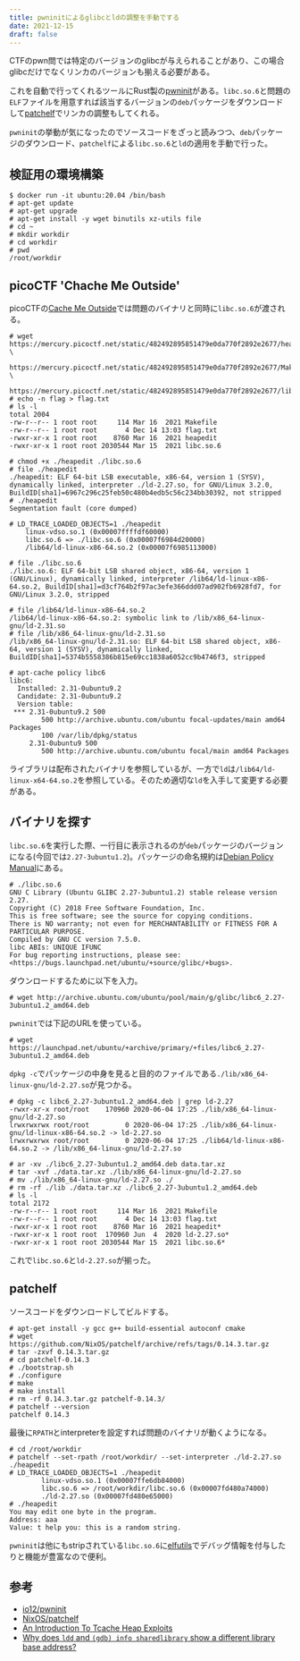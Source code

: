 ```yaml
---
title: pwninitによるglibcとldの調整を手動でする
date: 2021-12-15
draft: false
---
```


CTFのpwn問では特定のバージョンのglibcが与えられることがあり、この場合glibcだけでなくリンカのバージョンも揃える必要がある。

これを自動で行ってくれるツールにRust製の[pwninit](https://github.com/io12/pwninit)がある。`libc.so.6`と問題の`ELF`ファイルを用意すれば該当するバージョンの`deb`パッケージをダウンロードして[patchelf](https://github.com/NixOS/patchelf)でリンカの調整もしてくれる。

`pwninit`の挙動が気になったのでソースコードをざっと読みつつ、`deb`パッケージのダウンロード、`patchelf`による`libc.so.6`と`ld`の適用を手動で行った。

## 検証用の環境構築

```
$ docker run -it ubuntu:20.04 /bin/bash
# apt-get update
# apt-get upgrade
# apt-get install -y wget binutils xz-utils file
# cd ~
# mkdir workdir
# cd workdir
# pwd
/root/workdir
```

## picoCTF 'Chache Me Outside'

picoCTFの[Cache Me Outside](https://play.picoctf.org/practice/challenge/146?category=6&page=1)では問題のバイナリと同時に`libc.so.6`が渡される。

```
# wget https://mercury.picoctf.net/static/482492895851479e0da770f2892e2677/heapedit \
    https://mercury.picoctf.net/static/482492895851479e0da770f2892e2677/Makefile \
    https://mercury.picoctf.net/static/482492895851479e0da770f2892e2677/libc.so.6
# echo -n flag > flag.txt
# ls -l
total 2004
-rw-r--r-- 1 root root     114 Mar 16  2021 Makefile
-rw-r--r-- 1 root root       4 Dec 14 13:03 flag.txt
-rwxr-xr-x 1 root root    8760 Mar 16  2021 heapedit
-rwxr-xr-x 1 root root 2030544 Mar 15  2021 libc.so.6
```

```
# chmod +x ./heapedit ./libc.so.6
# file ./heapedit
./heapedit: ELF 64-bit LSB executable, x86-64, version 1 (SYSV), dynamically linked, interpreter ./ld-2.27.so, for GNU/Linux 3.2.0, BuildID[sha1]=6967c296c25feb50c480b4edb5c56c234bb30392, not stripped
# ./heapedit
Segmentation fault (core dumped)
```

```
# LD_TRACE_LOADED_OBJECTS=1 ./heapedit
    linux-vdso.so.1 (0x00007ffffdf60000)
    libc.so.6 => ./libc.so.6 (0x00007f6984d20000)
    /lib64/ld-linux-x86-64.so.2 (0x00007f6985113000)
```

```
# file ./libc.so.6 
./libc.so.6: ELF 64-bit LSB shared object, x86-64, version 1 (GNU/Linux), dynamically linked, interpreter /lib64/ld-linux-x86-64.so.2, BuildID[sha1]=d3cf764b2f97ac3efe366ddd07ad902fb6928fd7, for GNU/Linux 3.2.0, stripped
```

```
# file /lib64/ld-linux-x86-64.so.2 
/lib64/ld-linux-x86-64.so.2: symbolic link to /lib/x86_64-linux-gnu/ld-2.31.so
# file /lib/x86_64-linux-gnu/ld-2.31.so 
/lib/x86_64-linux-gnu/ld-2.31.so: ELF 64-bit LSB shared object, x86-64, version 1 (SYSV), dynamically linked, BuildID[sha1]=5374b5558386b815e69cc1838a6052cc9b4746f3, stripped
```

```
# apt-cache policy libc6
libc6:
  Installed: 2.31-0ubuntu9.2
  Candidate: 2.31-0ubuntu9.2
  Version table:
 *** 2.31-0ubuntu9.2 500
        500 http://archive.ubuntu.com/ubuntu focal-updates/main amd64 Packages
        100 /var/lib/dpkg/status
     2.31-0ubuntu9 500
        500 http://archive.ubuntu.com/ubuntu focal/main amd64 Packages
```

ライブラリは配布されたバイナリを参照しているが、一方で`ld`は`/lib64/ld-linux-x64-64.so.2`を参照している。そのため適切な`ld`を入手して変更する必要がある。


## バイナリを探す

`libc.so.6`を実行した際、一行目に表示されるのが`deb`パッケージのバージョンになる(今回では`2.27-3ubuntu1.2`)。パッケージの命名規約は[Debian Policy Manual](https://www.debian.org/doc/debian-policy/ch-controlfields.html#version)にある。

```
# ./libc.so.6
GNU C Library (Ubuntu GLIBC 2.27-3ubuntu1.2) stable release version 2.27.
Copyright (C) 2018 Free Software Foundation, Inc.
This is free software; see the source for copying conditions.
There is NO warranty; not even for MERCHANTABILITY or FITNESS FOR A
PARTICULAR PURPOSE.
Compiled by GNU CC version 7.5.0.
libc ABIs: UNIQUE IFUNC
For bug reporting instructions, please see:
<https://bugs.launchpad.net/ubuntu/+source/glibc/+bugs>.
```

ダウンロードするために以下を入力。

```
# wget http://archive.ubuntu.com/ubuntu/pool/main/g/glibc/libc6_2.27-3ubuntu1.2_amd64.deb
```

`pwninit`では下記のURLを使っている。

```
# wget https://launchpad.net/ubuntu/+archive/primary/+files/libc6_2.27-3ubuntu1.2_amd64.deb
```

`dpkg -c`でパッケージの中身を見ると目的のファイルである`./lib/x86_64-linux-gnu/ld-2.27.so`が見つかる。

```
# dpkg -c libc6_2.27-3ubuntu1.2_amd64.deb | grep ld-2.27
-rwxr-xr-x root/root    170960 2020-06-04 17:25 ./lib/x86_64-linux-gnu/ld-2.27.so
lrwxrwxrwx root/root         0 2020-06-04 17:25 ./lib/x86_64-linux-gnu/ld-linux-x86-64.so.2 -> ld-2.27.so
lrwxrwxrwx root/root         0 2020-06-04 17:25 ./lib64/ld-linux-x86-64.so.2 -> /lib/x86_64-linux-gnu/ld-2.27.so
```

```
# ar -xv ./libc6_2.27-3ubuntu1.2_amd64.deb data.tar.xz
# tar -xvf ./data.tar.xz ./lib/x86_64-linux-gnu/ld-2.27.so
# mv ./lib/x86_64-linux-gnu/ld-2.27.so ./
# rm -rf ./lib ./data.tar.xz ./libc6_2.27-3ubuntu1.2_amd64.deb
# ls -l
total 2172
-rw-r--r-- 1 root root     114 Mar 16  2021 Makefile
-rw-r--r-- 1 root root       4 Dec 14 13:03 flag.txt
-rwxr-xr-x 1 root root    8760 Mar 16  2021 heapedit*
-rwxr-xr-x 1 root root  170960 Jun  4  2020 ld-2.27.so*
-rwxr-xr-x 1 root root 2030544 Mar 15  2021 libc.so.6*
```

これで`libc.so.6`と`ld-2.27.so`が揃った。

## patchelf

ソースコードをダウンロードしてビルドする。

```
# apt-get install -y gcc g++ build-essential autoconf cmake
# wget https://github.com/NixOS/patchelf/archive/refs/tags/0.14.3.tar.gz
# tar -zxvf 0.14.3.tar.gz
# cd patchelf-0.14.3
# ./bootstrap.sh
# ./configure
# make
# make install
# rm -rf 0.14.3.tar.gz patchelf-0.14.3/
# patchelf --version
patchelf 0.14.3
```

最後に`RPATH`とinterpreterを設定すれば問題のバイナリが動くようになる。

```
# cd /root/workdir
# patchelf --set-rpath /root/workdir/ --set-interpreter ./ld-2.27.so ./heapedit 
# LD_TRACE_LOADED_OBJECTS=1 ./heapedit 
        linux-vdso.so.1 (0x00007ffe6db84000)
        libc.so.6 => /root/workdir/libc.so.6 (0x00007fd480a74000)
        ./ld-2.27.so (0x00007fd480e65000)
# ./heapedit
You may edit one byte in the program.
Address: aaa
Value: t help you: this is a random string.
```

`pwninit`は他にもstripされている`libc.so.6`に[elfutils](https://sourceware.org/elfutils/)でデバッグ情報を付与したりと機能が豊富なので便利。

## 参考
- [io12/pwninit](https://github.com/io12/pwninit)
- [NixOS/patchelf](https://github.com/NixOS/patchelf)
- [An Introduction To Tcache Heap Exploits](https://featureenvy.com/blog/an-introduction-to-tcache-heap-exploits/)
- [Why does `ldd` and `(gdb) info sharedlibrary` show a different library base address?](https://reverseengineering.stackexchange.com/questions/6657/why-does-ldd-and-gdb-info-sharedlibrary-show-a-different-library-base-addr)
